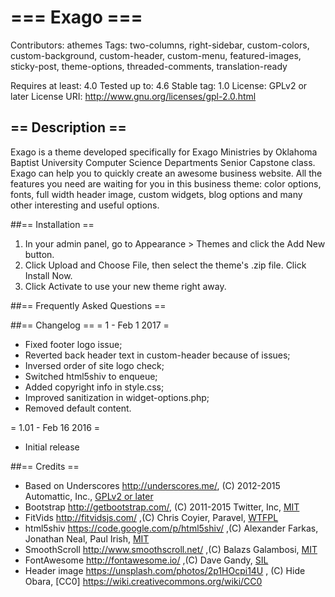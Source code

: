 # === Exago ===

Contributors: athemes
Tags: two-columns, right-sidebar, custom-colors, custom-background, custom-header, custom-menu, featured-images, sticky-post, theme-options, threaded-comments, translation-ready

Requires at least: 4.0
Tested up to: 4.6
Stable tag: 1.0
License: GPLv2 or later
License URI: http://www.gnu.org/licenses/gpl-2.0.html

## == Description ==

Exago is a theme developed specifically for Exago Ministries by Oklahoma Baptist University Computer Science Departments Senior Capstone class. Exago can help you to quickly create an awesome business website. All the features you need are waiting for you in this business theme: color options, fonts, full width header image, custom widgets, blog options and many other interesting and useful options.

##== Installation ==

1. In your admin panel, go to Appearance > Themes and click the Add New button.
2. Click Upload and Choose File, then select the theme's .zip file. Click Install Now.
3. Click Activate to use your new theme right away.

##== Frequently Asked Questions ==

##== Changelog ==
= 1 - Feb 1 2017 =
* Fixed footer logo issue;
* Reverted back header text in custom-header because of issues;
* Inversed order of site logo check;
* Switched html5shiv to enqueue;
* Added copyright info in style.css;
* Improved sanitization in widget-options.php;
* Removed default content.

= 1.01 - Feb 16 2016 =
* Initial release

##== Credits ==

* Based on Underscores http://underscores.me/, (C) 2012-2015 Automattic, Inc., [GPLv2 or later](https://www.gnu.org/licenses/gpl-2.0.html)
* Bootstrap http://getbootstrap.com/, (C) 2011-2015 Twitter, Inc, [MIT](http://opensource.org/licenses/MIT)
* FitVids http://fitvidsjs.com/ ,(C) Chris Coyier, Paravel, [WTFPL](http://www.wtfpl.net/txt/copying/)
* html5shiv https://code.google.com/p/html5shiv/ ,(C) Alexander Farkas, Jonathan Neal, Paul Irish, [MIT](http://opensource.org/licenses/MIT)
* SmoothScroll http://www.smoothscroll.net/ ,(C) Balazs Galambosi, [MIT](http://opensource.org/licenses/MIT)
* FontAwesome http://fontawesome.io/ ,(C) Dave Gandy, [SIL](https://scripts.sil.org/OFL?)
* Header image https://unsplash.com/photos/2p1HOcpi14U , (C) Hide Obara, [CC0] https://wiki.creativecommons.org/wiki/CC0
